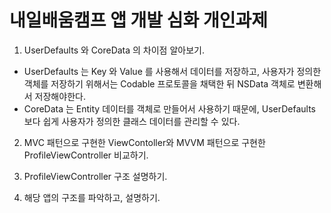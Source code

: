 # 내일배움캠프 앱 개발 심화 개인과제

1. UserDefaults 와 CoreData 의 차이점 알아보기.
  - UserDefaults 는 Key 와 Value 를 사용해서 데이터를 저장하고, 사용자가 정의한 객체를 저장하기 위해서는 Codable 프로토콜을 채택한 뒤 NSData 객체로 변환해서 저장해야한다.
  - CoreData 는 Entity 데이터를 객체로 만들어서 사용하기 때문에, UserDefaults 보다 쉽게 사용자가 정의한 클래스 데이터를 관리할 수 있다.

2. MVC 패턴으로 구현한 ViewContoller와 MVVM 패턴으로 구현한 ProfileViewController 비교하기.

3. ProfileViewController 구조 설명하기.

4. 해당 앱의 구조를 파악하고, 설명하기.
